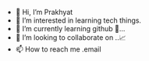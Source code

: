 - 👋 Hi, I’m Prakhyat
- 👀 I’m interested in learning tech things.
- 🌱 I’m currently learning github 🤣...
- 💞️ I’m looking to collaborate on ..📈
- 📫 How to reach me .email

<!---
famous026/famous026 is a ✨ special ✨ repository because its `README.md` (this file) appears on your GitHub profile.
You can click the Preview link to take a look at your changes.
--->
